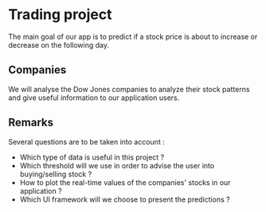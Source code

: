 # Trading project

The main goal of our app is to predict if a stock price is about to increase or decrease on the following day. 

## Companies

We will analyse the Dow Jones companies to analyze their stock patterns and give useful information to our application users. 

## Remarks

Several questions are to be taken into account :
- Which type of data is useful in this project ?
- Which threshold will we use in order to advise the user into buying/selling stock ?
- How to plot the real-time values of the companies' stocks in our application ?
- Which UI framework will we choose to present the predictions ?
